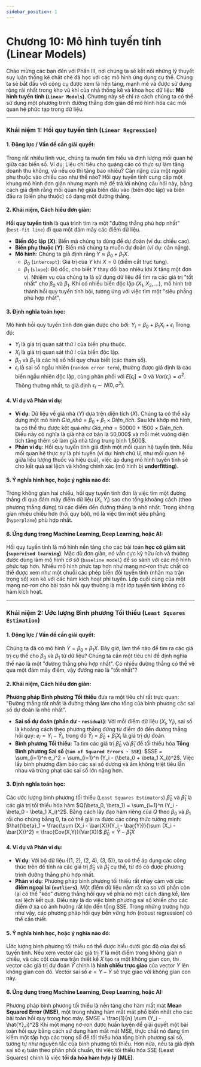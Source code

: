 ```yaml
---
sidebar_position: 1
---
```

# Chương 10: Mô hình tuyến tính (Linear Models)

Chào mừng các bạn đến với Phần III, nơi chúng ta sẽ kết nối những lý thuyết suy luận thống kê chặt chẽ đã học với các mô hình ứng dụng cụ thể. Chúng ta sẽ bắt đầu với công cụ được xem là nền tảng, mạnh mẽ và được sử dụng rộng rãi nhất trong kho vũ khí của nhà thống kê và khoa học dữ liệu: **Mô hình tuyến tính (`Linear Models`)**. Chương này sẽ chỉ ra cách chúng ta có thể sử dụng một phương trình đường thẳng đơn giản để mô hình hóa các mối quan hệ phức tạp trong dữ liệu.

---

### **Khái niệm 1: Hồi quy tuyến tính (`Linear Regression`)**

#### 1. Động lực / Vấn đề cần giải quyết:
Trong rất nhiều lĩnh vực, chúng ta muốn tìm hiểu và định lượng mối quan hệ giữa các biến số. Ví dụ: Liệu chi tiêu cho quảng cáo có thực sự làm tăng doanh thu không, và nếu có thì tăng bao nhiêu? Cân nặng của một người phụ thuộc vào chiều cao như thế nào? Hồi quy tuyến tính cung cấp một khung mô hình đơn giản nhưng mạnh mẽ để trả lời những câu hỏi này, bằng cách giả định rằng mối quan hệ giữa biến đầu vào (biến độc lập) và biến đầu ra (biến phụ thuộc) có dạng một đường thẳng.

#### 2. Khái niệm, Cách hiểu đơn giản:
**Hồi quy tuyến tính** là quá trình tìm ra một "đường thẳng phù hợp nhất" (`best-fit line`) đi qua một đám mây các điểm dữ liệu.
* **Biến độc lập ($X$)**: Biến mà chúng ta dùng để dự đoán (ví dụ: chiều cao).
* **Biến phụ thuộc ($Y$)**: Biến mà chúng ta muốn dự đoán (ví dụ: cân nặng).
* **Mô hình**: Chúng ta giả định rằng $Y \approx \beta_0 + \beta_1 X$.
    * $\beta_0$ (`intercept`): Giá trị của $Y$ khi $X=0$ (điểm cắt trục tung).
    * $\beta_1$ (`slope`): Độ dốc, cho biết $Y$ thay đổi bao nhiêu khi $X$ tăng một đơn vị.
Nhiệm vụ của chúng ta là sử dụng dữ liệu để tìm ra các giá trị "tốt nhất" cho $\beta_0$ và $\beta_1$. Khi có nhiều biến độc lập ($X_1, X_2, ...$), mô hình trở thành hồi quy tuyến tính bội, tương ứng với việc tìm một "siêu phẳng phù hợp nhất".

#### 3. Định nghĩa toán học:
Mô hình hồi quy tuyến tính đơn giản được cho bởi:
$Y_i = \beta_0 + \beta_1 X_i + \epsilon_i$
Trong đó:
* $Y_i$ là giá trị quan sát thứ $i$ của biến phụ thuộc.
* $X_i$ là giá trị quan sát thứ $i$ của biến độc lập.
* $\beta_0$ và $\beta_1$ là các hệ số hồi quy chưa biết (các tham số).
* $\epsilon_i$ là sai số ngẫu nhiên (`random error term`), thường được giả định là các biến ngẫu nhiên độc lập, cùng phân phối với $E[\epsilon_i]=0$ và $Var(\epsilon_i)=\sigma^2$. Thông thường nhất, ta giả định $\epsilon_i \sim N(0, \sigma^2)$.

#### 4. Ví dụ và Phản ví dụ:
* **Ví dụ**: Dữ liệu về giá nhà ($Y$) dựa trên diện tích ($X$). Chúng ta có thể xây dựng một mô hình $Giá\_nhà = \beta_0 + \beta_1 \times Diện\_tích$. Sau khi khớp mô hình, ta có thể thu được kết quả như $Giá\_nhà = 50000 + 1500 \times Diện\_tích$. Điều này có nghĩa là giá nhà cơ bản là 50,000$ và mỗi mét vuông diện tích tăng thêm sẽ làm giá nhà tăng trung bình 1,500$.
* **Phản ví dụ**: Hồi quy tuyến tính giả định một mối quan hệ tuyến tính. Nếu mối quan hệ thực sự là phi tuyến (ví dụ: hình chữ U, như mối quan hệ giữa liều lượng thuốc và hiệu quả), việc áp dụng mô hình tuyến tính sẽ cho kết quả sai lệch và không chính xác (mô hình bị **underfitting**). 

#### 5. Ý nghĩa hình học, hoặc ý nghĩa nào đó:
Trong không gian hai chiều, hồi quy tuyến tính đơn là việc tìm một đường thẳng đi qua đám mây điểm dữ liệu $(X_i, Y_i)$ sao cho tổng khoảng cách (theo phương thẳng đứng) từ các điểm đến đường thẳng là nhỏ nhất. Trong không gian nhiều chiều hơn (hồi quy bội), nó là việc tìm một siêu phẳng (`hyperplane`) phù hợp nhất.

#### 6. Ứng dụng trong Machine Learning, Deep Learning, hoặc AI:
Hồi quy tuyến tính là mô hình nền tảng cho các bài toán **học có giám sát (`supervised learning`)**. Mặc dù đơn giản, nó vẫn cực kỳ hữu ích và thường được dùng làm mô hình cơ sở (`baseline model`) để so sánh với các mô hình phức tạp hơn. Nhiều mô hình phức tạp hơn như mạng nơ-ron thực chất có thể được xem như một chuỗi các phép biến đổi tuyến tính (nhân ma trận trọng số) xen kẽ với các hàm kích hoạt phi tuyến. Lớp cuối cùng của một mạng nơ-ron cho bài toán hồi quy thường là một lớp tuyến tính không có hàm kích hoạt.

---

### **Khái niệm 2: Ước lượng Bình phương Tối thiểu (`Least Squares Estimation`)**

#### 1. Động lực / Vấn đề cần giải quyết:
Chúng ta đã có mô hình $Y = \beta_0 + \beta_1 X$. Bây giờ, làm thế nào để tìm ra các giá trị cụ thể cho $\beta_0$ và $\beta_1$ từ dữ liệu? Chúng ta cần một tiêu chí để định nghĩa thế nào là một "đường thẳng phù hợp nhất". Có nhiều đường thẳng có thể vẽ qua một đám mây điểm, vậy đường nào là "tốt nhất"?

#### 2. Khái niệm, Cách hiểu đơn giản:
**Phương pháp Bình phương Tối thiểu** đưa ra một tiêu chí rất trực quan: "Đường thẳng tốt nhất là đường thẳng làm cho tổng của bình phương các sai số dự đoán là nhỏ nhất".
* **Sai số dự đoán (phần dư - `residual`)**: Với mỗi điểm dữ liệu $(X_i, Y_i)$, sai số là khoảng cách theo phương thẳng đứng từ điểm đó đến đường thẳng hồi quy: $e_i = Y_i - \hat{Y}_i$, trong đó $\hat{Y}_i = \hat{\beta}_0 + \hat{\beta}_1 X_i$ là giá trị dự đoán.
* **Bình phương Tối thiểu**: Ta tìm các giá trị $\hat{\beta}_0$ và $\hat{\beta}_1$ để tối thiểu hóa **Tổng Bình phương Sai số (`Sum of Squared Errors - SSE`)**: $SSE = \sum_{i=1}^n e_i^2 = \sum_{i=1}^n (Y_i - (\beta_0 + \beta_1 X_i))^2$.
Việc lấy bình phương đảm bảo các sai số dương và âm không triệt tiêu lẫn nhau và trừng phạt các sai số lớn nặng hơn.

#### 3. Định nghĩa toán học:
Các ước lượng bình phương tối thiểu (`Least Squares Estimators`) $\hat{\beta}_0$ và $\hat{\beta}_1$ là các giá trị tối thiểu hóa hàm $Q(\beta_0, \beta_1) = \sum_{i=1}^n (Y_i - \beta_0 - \beta_1 X_i)^2$.
Bằng cách lấy đạo hàm riêng của $Q$ theo $\beta_0$ và $\beta_1$ rồi cho chúng bằng 0, ta có thể giải ra được các công thức tường minh:
$\hat{\beta}_1 = \frac{\sum (X_i - \bar{X})(Y_i - \bar{Y})}{\sum (X_i - \bar{X})^2} = \frac{Cov(X,Y)}{Var(X)}$
$\hat{\beta}_0 = \bar{Y} - \hat{\beta}_1 \bar{X}$

#### 4. Ví dụ và Phản ví dụ:
* **Ví dụ**: Với bộ dữ liệu {(1, 2), (2, 4), (3, 5)}, ta có thể áp dụng các công thức trên để tính ra các giá trị $\hat{\beta}_0$ và $\hat{\beta}_1$ cụ thể, từ đó có được phương trình đường thẳng phù hợp nhất.
* **Phản ví dụ**: Phương pháp bình phương tối thiểu rất nhạy cảm với các **điểm ngoại lai (`outliers`)**. Một điểm dữ liệu nằm rất xa so với phần còn lại có thể "kéo" đường thẳng hồi quy về phía nó một cách đáng kể, làm sai lệch kết quả. Điều này là do việc bình phương sai số khiến cho các điểm ở xa có ảnh hưởng rất lớn đến tổng SSE. Trong những trường hợp như vậy, các phương pháp hồi quy bền vững hơn (robust regression) có thể cần thiết. 

#### 5. Ý nghĩa hình học, hoặc ý nghĩa nào đó:
Ước lượng bình phương tối thiểu có thể được hiểu dưới góc độ của đại số tuyến tính. Nếu xem vector các giá trị $Y$ là một điểm trong không gian $n$ chiều, và các cột của ma trận thiết kế $X$ tạo ra một không gian con, thì vector các giá trị dự đoán $\hat{Y}$ chính là **hình chiếu trực giao** của vector $Y$ lên không gian con đó. Vector sai số $e = Y - \hat{Y}$ sẽ trực giao với không gian con này. 

#### 6. Ứng dụng trong Machine Learning, Deep Learning, hoặc AI:
Phương pháp bình phương tối thiểu là nền tảng cho hàm mất mát **Mean Squared Error (MSE)**, một trong những hàm mất mát phổ biến nhất cho các bài toán hồi quy trong học máy.
$MSE = \frac{1}{n} \sum (Y_i - \hat{Y}_i)^2$
Khi một mạng nơ-ron được huấn luyện để giải quyết một bài toán hồi quy bằng cách sử dụng hàm mất mát MSE, thực chất nó đang tìm kiếm một tập hợp các trọng số để tối thiểu hóa tổng bình phương sai số, tương tự như nguyên tắc của bình phương tối thiểu. Hơn nữa, nếu ta giả định sai số $\epsilon_i$ tuân theo phân phối chuẩn, thì việc tối thiểu hóa SSE (Least Squares) chính là việc **tối đa hóa hàm hợp lý (MLE)**.